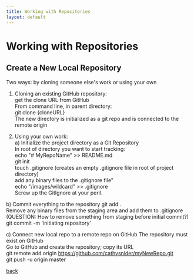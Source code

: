 ```yaml
---
title: Working with Repositories
layout: default
---
```


# Working with Repositories

## Create a New Local Repository

Two ways: by cloning someone else's work or using your own

1. Cloning an existing GitHub repository:<br />
get the clone URL from GitHub<br />
From command line, in parent directory:<br />
git clone {cloneURL}<br />
The new directory is initialized as a git repo and is connected to the remote origin<br />

1. Using your own work:<br />
a) Initialize the project directory as a Git Repository<br />
In root of directory you want to start tracking:<br />
echo "# MyRepoName" >> README.md<br />
git init<br />
touch .gitignore (creates an empty .gitignore file in root of project directory)<br />
add any binary files to the .gitignore file"<br />
echo "/images/wildcard" >> .gitignore<br />
Screw up the GitIgnore at your peril.<br />

b) Commit everything to the repository
git add .<br />
Remove any binary files from the staging area and add them to .gitignore<br />
(QUESTION: How to remove something from staging before initial commit?)<br />
git commit -m 'initiating repository'<br />

c) Connect new local repo to a remote repo on GitHub
The repository must exist on GitHub<br />
Go to GitHub and create the repository; copy its URL<br />
git remote add origin https://github.com/cathysnider/myNewRepo.git<br />
git push -u origin master<br />

[back](./)
